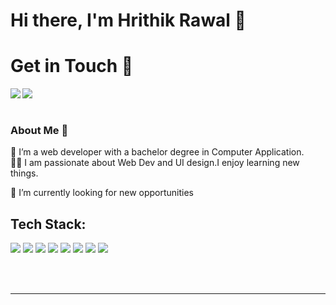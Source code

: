 # Hi there, I'm Hrithik Rawal 👋

# Get in Touch 👋


<a href = "mailto:hrithikrawal4@gmail.com" > <img align = "left" src = "https://img.shields.io/badge/Gmail-D14836?style=for-the-badge&logo=gmail&logoColor=white"/> </a>

<a href = "https://www.linkedin.com/in/hrithik-rawal-7442141b3/" > <img align = "left" src = "https://img.shields.io/badge/LinkedIn-0077B5?style=for-the-badge&logo=linkedin&logoColor=white"/> </a>
 
<br>
</br>
 
 ### About Me 🚀
🌱 I’m a web developer with a bachelor degree in Computer Application. </br>
👨‍💻  I am passionate about Web Dev and UI design.I enjoy learning new things. </br>

🔭 I’m currently looking for new opportunities </br>



## Tech Stack:

<p float="left">
<img src = "https://img.shields.io/badge/Python-FFD43B?style=for-the-badge&logo=python&logoColor=darkgreen"/> 
<img src = "https://img.shields.io/badge/Django-092E20?style=for-the-badge&logo=django&logoColor=white"/> 
<img src = "https://img.shields.io/badge/C%2B%2B-00599C?style=for-the-badge&logo=c%2B%2B&logoColor=white"/> 
<img src = "https://img.shields.io/badge/JavaScript-F7DF1E?style=for-the-badge&logo=javascript&logoColor=black"/>  
<img src = "https://img.shields.io/badge/JavaScript-F7DF1E?style=for-the-badge&logo=react&logoColor=black"/> 
<img src = "https://img.shields.io/badge/C%2B%2B-00599C?style=for-the-badge&logo=c%2B%2B&logoColor=white"/>
<img src = "https://img.shields.io/badge/HTML5-E34F26?style=for-the-badge&logo=html5&logoColor=white"/> 
<img src = "https://img.shields.io/badge/CSS3-1572B6?style=for-the-badge&logo=css3&logoColor=white"/> 	
</p>


<br />
<br />

---



